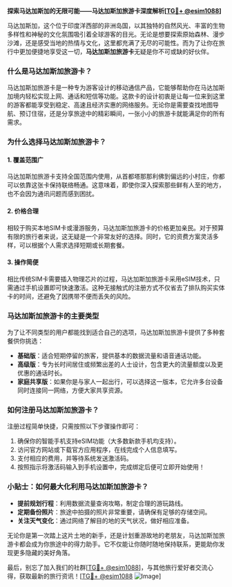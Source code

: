 **探索马达加斯加的无限可能——马达加斯加旅游卡深度解析[[TG💪+ @esim1088](https://t.me/s/esim1088)]**

马达加斯加，这个位于印度洋西部的非洲岛国，以其独特的自然风光、丰富的生物多样性和神秘的文化氛围吸引着全球游客的目光。无论是想要探索原始森林、漫步沙滩，还是感受当地的热情与文化，这里都充满了无尽的可能性。而为了让你在旅行中更加便捷地享受这一切，**马达加斯加旅游卡**无疑是你不可或缺的好伙伴。

### 什么是马达加斯加旅游卡？

马达加斯加旅游卡是一种专为游客设计的移动通信产品，它能够帮助你在马达加斯加境内轻松实现上网、通话和短信等功能。这款卡的设计初衷是让每一位来到这里的游客都能享受到稳定、高速且经济实惠的网络服务。无论你是需要查找地图导航、预订住宿，还是分享旅途中的精彩瞬间，一张小小的旅游卡就能满足你的所有需求。

### 为什么选择马达加斯加旅游卡？

#### 1. **覆盖范围广**
马达加斯加旅游卡支持全国范围内使用，从首都塔那那利佛到偏远的小村庄，你都可以依靠这张卡保持联络畅通。这意味着，即使你深入探索那些鲜有人至的地方，也不会因为通讯问题而感到困扰。

#### 2. **价格合理**
相较于购买本地SIM卡或漫游服务，马达加斯加旅游卡的价格更加亲民。对于预算有限的旅行者来说，这无疑是一个非常友好的选择。同时，它的资费方案灵活多样，可以根据个人需求选择短期或长期套餐。

#### 3. **操作简便**
相比传统SIM卡需要插入物理芯片的过程，马达加斯加旅游卡采用eSIM技术，只需通过手机设置即可快速激活。这种无接触式的注册方式不仅省去了排队购买实体卡的时间，还避免了因携带不便而丢失的风险。

### 马达加斯加旅游卡的主要类型

为了让不同类型的用户都能找到适合自己的选项，马达加斯加旅游卡提供了多种套餐供你挑选：

- **基础版**：适合短期停留的旅客，提供基本的数据流量和语音通话功能。
- **高级版**：专为长时间居住或频繁出差的人士设计，包含更大的流量额度以及更优惠的通话时长。
- **家庭共享版**：如果你是与家人一起出行，可以选择这一版本，它允许多台设备同时连接同一网络，方便大家共享资源。

### 如何注册马达加斯加旅游卡？

注册过程简单快捷，只需按照以下步骤操作即可：

1. 确保你的智能手机支持eSIM功能（大多数新款手机均支持）。
2. 访问官方网站或下载官方应用程序，在线完成个人信息填写。
3. 支付相应的费用，并等待系统发送激活码。
4. 按照指示将激活码输入到手机设置中，完成绑定后便可立即开始使用！

### 小贴士：如何最大化利用马达加斯加旅游卡？

- **提前规划行程**：利用数据流量查询攻略，制定合理的游玩路线。
- **定期备份照片**：旅途中拍摄的照片非常重要，请确保有足够的存储空间。
- **关注天气变化**：通过网络了解目的地的天气状况，做好相应准备。

无论你是第一次踏上这片土地的新手，还是计划重游故地的老朋友，马达加斯加旅游卡都会成为你旅途中的得力助手。它不仅能让你随时随地保持联系，更能助你发现更多隐藏的美好角落。

最后，别忘了加入我们的社群[[TG💪+ @esim1088](https://t.me/s/esim1088)]，与其他旅行爱好者交流心得，获取最新的旅行资讯！[[TG💪+ @esim1088](https://t.me/s/esim1088) ![Image](https://i.postimg.cc/4NQfJmqS/Snipaste-2025-05-13-00-14-12.png)]